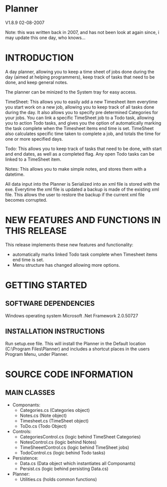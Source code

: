 # Planner
V1.8.9
02-08-2007

Note: this was written back in 2007, and has not been look at again
since, i may update this one day, who knows...

# INTRODUCTION 
A day planner, allowing you to keep a time sheet of jobs done during
the day (aimed at helping programmers), keep track of tasks that
need to be done, and keep general notes.

The planner can be minized to the System tray for easy access.

TimeSheet:
This allows you to easily add a new Timesheet item everytime you
start work on a new job, allowing you to keep track of all tasks
done during the day. It also allows you to specify pre determined
Categories for your jobs. You can link a specific TimeSheet job to a
Todo task, allowing you to action Todo tasks, and gives you the
option of automatically marking the task complete when the Timesheet
items end time is set. TimeSheet also calculates specific time taken
to complete a job, and totals the time for one or more specified
days.

Todo:
This allows you to keep track of tasks that need to be done,
with start and end dates, as well as a completed flag. Any open
Todo tasks can be linked to a TimeSheet item.

Notes:
This allows you to make simple notes, and stores them with a
datetime.

All data input into the Planner is Serialized into an xml file
is stored with the exe. Everytime the xml file is updated a backup
is made of the existing xml file. This allows the user to restore
the backup if the current xml file becomes corrupted.

# NEW FEATURES AND FUNCTIONS IN THIS RELEASE
This release implements these new features and functionality:
* automatically marks linked Todo task complete when Timesheet items end time is set.
* Menu structure has changed allowing more options.

# GETTING STARTED
## SOFTWARE DEPENDENCIES
Windows operating system
Microsoft .Net Framework 2.0.50727
## INSTALLATION INSTRUCTIONS
Run setup.exe file.
This will install the Planner in the Default location
(C:\Program Files\Planner) and includes a shortcut places in the
users Program Menu, under Planner.

# SOURCE CODE INFORMATION
## MAIN CLASSES
* Componants:  
	* Categories.cs		(Categories object)  
	* Notes.cs		(Note object)  
	* Timesheet.cs		(TimeSheet object)  
	* ToDo.cs			(Todo Object)  
* Controls:  
	* CategoriesControl.cs	(logic behind TimeSheet Categories)  
	* NotesControl.cs		(logic behind Notes)  
	* TimeSheeetControl.cs	(logic behind TimeSheet jobs)  
	* TodoControl.cs		(logic behind Todo tasks)  
* Persistence:
	* Data.cs			(Data object which instantiates all Componants)  
	* Persist.cs		(logic behind persisting Data.cs)  
* Planner:  
	* Utilities.cs		(holds common functions)